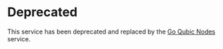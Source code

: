 # Deprecated 
This service has been deprecated and replaced by the [Go Qubic Nodes](https://github.com/qubic/go-qubic-nodes) service.
